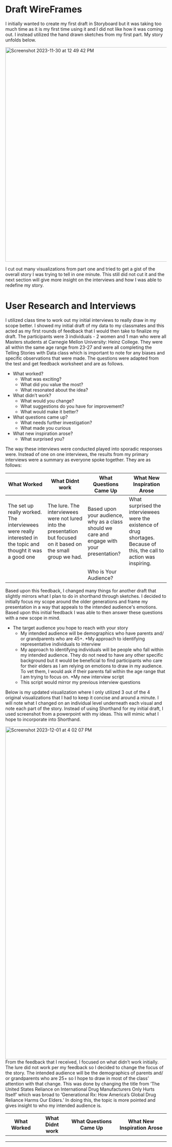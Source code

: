 # Draft WireFrames 

I initially wanted to create my first draft in Storyboard but it was taking too much time as it is my first time using it and I did not like how it was coming out. I instead utilized the hand drawn sketches from my first part. My story unfolds below. 

<img width="670" alt="Screenshot 2023-11-30 at 12 49 42 PM" src="https://github.com/Haleena426/Phillips-Haleena-Portfolio/assets/149639567/b5afc2af-4066-4350-ab83-45cdd8abe686">

I cut out many visualizations from part one and tried to get a gist of the overall story I was trying to tell in one minute. This still did not cut it and the next section will give more insight on the interviews and how I was able to redefine my story. 

# User Research and Interviews

I utilized class time to work out my initial interviews to really draw in my scope better. I showed my initial draft of my data to my classmates and this acted as my first rounds of feedback that I would then take to finalize my draft. The participants were 3 individuals - 2 women and 1 man who were all Masters students at Carnegie Mellon University: Heinz College. They were all within the same age range from 23-27 and were all completing the Telling Stories with Data class which is important to note for any biases and specific observations that were made. The questions were adapted from the test and get feedback worksheet and are as follows. 

* What worked?
	* What was exciting?
	* What did you value the most?
	* What resonated about the idea?
* What didn’t work?
	* What would you change?
	* What suggestions do you have for improvement?
	* What would make it better?
* What questions came up?
	* What needs further investigation?
	* What made you curious
* What new inspiration arose?
	* What surprised you?

The way these interviews were conducted played into sporadic responses were. Instead of one on one interviews, the results from my primary interviews were a summary as everyone spoke together. They are as follows:

| What Worked | What Didnt work | What Questions Came Up | What New Inspiration Arose |
|------|------------------|------|------------------|
|The set up really worked. The interviewees were really interested in the topic and thought it was a good one  | The lure. The interviewees were not lured into the presentation but focused on it based on the small group we had.  |  Based upon your audience, why as a class should we care and engage with your presentation? | What surprised the interviewees were the existence of drug shortages. Because of this, the call to action was inspiring. |
|      |                  | Who is Your Audience?    |                  |


Based upon this feedback, I changed many things for another draft that slightly mirrors what I plan to do in shorthand through sketches. I decided to initially focus my scope around the older generations and frame my presentation in a way that appeals to the intended audience's emotions. Based upon this initial feedback I was able to then answer these questions with a new scope in mind. 

* The target audience you hope to reach with your story
	* My intended audience will be demographics who have parents and/ or grandparents who are 45+.
*My approach to identifying representative individuals to interview
	* My approach to identifying individuals will be people who fall within my intended audience. They do not need to have any other specific background but it would be beneficial to find participants who care for their elders as I am relying on emotions to draw in my audience. To vet them, I would ask if their parents fall within the age range that I am trying to focus on. 
*My new interview script
	* This script would mirror my previous interview questions

Below is my updated visualization where I only utilized 3 out of the 4 original visualizations that I had to keep it concise and around a minute. I will note what I changed on an individual level underneath each visual and note each part of the story. Instead of using Shorthand for my initial draft, I used screenshot from a powerpoint with my ideas. This will mimic what I hope to incorporate into Shorthand. 

<img width="1039" alt="Screenshot 2023-12-01 at 4 02 07 PM" src="https://github.com/Haleena426/Phillips-Haleena-Portfolio/assets/149639567/3de139c1-ed6e-4b1f-9d5c-252d7c988400">
From the feedback that I received, I focused on what didn’t work initially. The lure did not work per my feedback so I decided to change the focus of the story. The intended audience will be the demographics of parents and/ or grandparents who are 25+ so I hope to draw in most of the class’ attention with that change. This was done by changing the title from ‘The United States Reliance on International Drug Manufacturers Only Hurts Itself’ which was broad to ‘Generational Rx: How America’s Global Drug Reliance Harms Our Elders.’ In doing this, the topic is more pointed and gives insight to who my intended audience is. 


| What Worked | What Didnt work | What Questions Came Up | What New Inspiration Arose |
|------|------------------|------|------------------|
|      |                  |      |                  |
|      |                  |      |                  |
|      |                  |      |                  |
